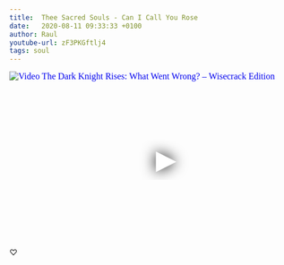 ```yaml
---
title:  Thee Sacred Souls - Can I Call You Rose
date:   2020-08-11 09:33:33 +0100
author: Raul
youtube-url: zF3PKGftlj4
tags: soul
---
```

<div class="video-container ">
<iframe
  width="560"
  height="315"
  src="https://www.youtube.com/embed/zF3PKGftlj4"
  srcdoc="<style>*{padding:0;margin:0;overflow:hidden}html,body{height:100%}img,span{position:absolute;width:100%;top:0;bottom:0;margin:auto}span{height:1.5em;text-align:center;font:48px/1.5 sans-serif;color:white;text-shadow:0 0 0.5em black}</style><a href=https://www.youtube.com/embed/zF3PKGftlj4?autoplay=1><img src=https://img.youtube.com/vi/zF3PKGftlj4/hqdefault.jpg alt='Video The Dark Knight Rises: What Went Wrong? – Wisecrack Edition'><span>▶</span></a>"
  frameborder="0"
  allow="accelerometer; autoplay; encrypted-media; gyroscope; picture-in-picture"
  allowfullscreen
></iframe>
</div>

<div class="post-content-message"> 
♡
</div>
